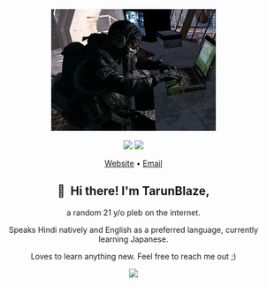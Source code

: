 <div align="center">
<img height="220" src="./ghost_typ.gif" alt="Awesome operator">

<p align="center">
<img src="https://img.shields.io/badge/javascript%20-%23323330.svg?&style=for-the-badge&logo=javascript&logoColor=%23F7DF1E"/>
<img src="https://img.shields.io/badge/typescript%20-%23007ACC.svg?&style=for-the-badge&logo=typescript&logoColor=white"/>
</p>

<p align="center">

<a href="https://blaze021.github.io/">Website</a>
•
<a href="mailto:tarunblaze@gmail.com">Email</a>
</p>

## 👋 &nbsp;Hi there! I'm TarunBlaze, 
a random 21 y/o pleb on the internet.

Speaks Hindi natively and English as a preferred language, currently learning Japanese.

Loves to learn anything new. Feel free to reach me out ;)


<p align="center">
<a href="https://github.com/blaze021/github-readme-stats">
  <img height="180em" src="github-readme-stats-ten-murex.vercel.app/api?username=blaze021&show_icons=true&theme=vue-dark&include_all_commits=true&count_private=true" />
</a>
</p>

</div>
